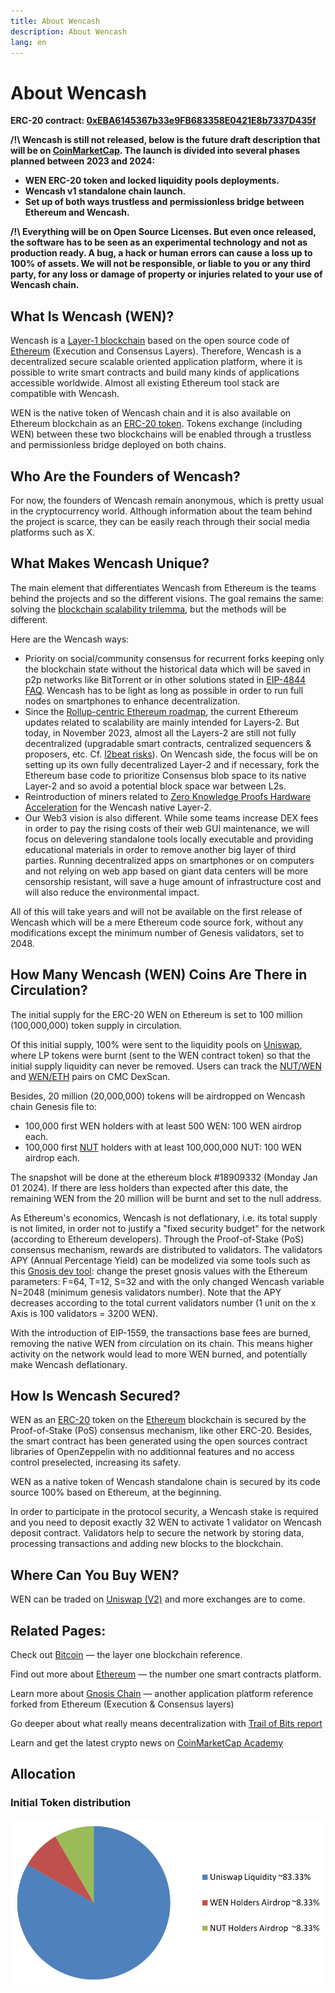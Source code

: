 ```yaml
---
title: About Wencash
description: About Wencash
lang: en
---
```


# About Wencash

**ERC-20 contract: [0xEBA6145367b33e9FB683358E0421E8b7337D435f](https://etherscan.io/token/0xEBA6145367b33e9FB683358E0421E8b7337D435f)**

**/!\ Wencash is still not released, below is the future draft description that will be on [CoinMarketCap](https://coinmarketcap.com/). The launch is divided into several phases planned between 2023 and 2024:**

- **WEN ERC-20 token and locked liquidity pools deployments.**
- **Wencash v1 standalone chain launch.**
- **Set up of both ways trustless and permissionless bridge between Ethereum and Wencash.** 

**/!\ Everything will be on Open Source Licenses. But even once released, the software has to be seen as an experimental technology and not as production ready. A bug, a hack or human errors can cause a loss up to 100% of assets. We will not be responsible, or liable to you or any third party, for any loss or damage of property or injuries related to your use of Wencash chain.**

## What Is Wencash (WEN)? 

Wencash is a [Layer-1 blockchain](https://coinmarketcap.com/alexandria/glossary/layer-1-blockchain) based on the open source code of [Ethereum](https://coinmarketcap.com/currencies/ethereum/) (Execution and Consensus Layers). Therefore, Wencash is a decentralized secure scalable oriented application platform, where it is possible to write smart contracts and build many kinds of applications accessible worldwide. Almost all existing Ethereum tool stack are compatible with Wencash.

WEN is the native token of Wencash chain and it is also available on Ethereum blockchain as an [ERC-20 token](https://coinmarketcap.com/academy/glossary/erc-20). Tokens exchange (including WEN) between these two blockchains will be enabled through a trustless and permissionless bridge deployed on both chains.
    
## Who Are the Founders of Wencash?

For now, the founders of Wencash remain anonymous, which is pretty usual in the cryptocurrency world. Although information about the team behind the project is scarce, they can be easily reach through their social media platforms such as X.

## What Makes Wencash Unique?

The main element that differentiates Wencash from Ethereum is the teams behind the projects and so the different visions. The goal remains the same: solving the [blockchain scalability trilemma](https://vitalik.ca/general/2021/04/07/sharding.html), but the methods will be different. 

Here are the Wencash ways:

- Priority on social/community consensus for recurrent forks keeping only the blockchain state without the historical data which will be saved in p2p networks like BitTorrent or in other solutions stated in [EIP-4844 FAQ](https://notes.ethereum.org/@vbuterin/proto_danksharding_faq#If-data-is-deleted-after-30-days-how-would-users-access-older-blobs). Wencash has to be light as long as possible in order to run full nodes on smartphones to enhance decentralization.
- Since the [Rollup-centric Ethereum roadmap](https://ethereum-magicians.org/t/a-rollup-centric-ethereum-roadmap/4698), the current Ethereum updates related to scalability are mainly intended for Layers-2. But today, in November 2023, almost all the Layers-2 are still not fully decentralized (upgradable smart contracts, centralized sequencers & proposers, etc. Cf. [l2beat risks](https://l2beat.com/scaling/risk)). On Wencash side, the focus will be on setting up its own fully decentralized Layer-2 and if necessary, fork the Ethereum base code to prioritize Consensus blob space to its native Layer-2 and so avoid a potential block space war between L2s.
- Reintroduction of miners related to [Zero Knowledge Proofs Hardware Acceleration](https://www.paradigm.xyz/2022/04/zk-hardware) for the Wencash native Layer-2. 
- Our Web3 vision is also different. While some teams increase DEX fees in order to pay the rising costs of their web GUI maintenance, we will focus on delevering standalone tools locally executable and providing educational materials in order to remove another big layer of third parties. Running decentralized apps on smartphones or on computers and not relying on web app based on giant data centers will be more censorship resistant, will save a huge amount of infrastructure cost and will also reduce the environmental impact.

All of this will take years and will not be available on the first release of Wencash which will be a mere Ethereum code source fork, without any modifications except the minimum number of Genesis validators, set to 2048.

## How Many Wencash (WEN) Coins Are There in Circulation?

The initial supply for the ERC-20 WEN on Ethereum is set to 100 million (100,000,000) token supply in circulation. 

Of this initial supply, 100% were sent to the liquidity pools on [Uniswap](https://coinmarketcap.com/academy/article/how-to-use-uniswap), where LP tokens were burnt (sent to the WEN contract token) so that the initial supply liquidity can never be removed. Users can track the [NUT/WEN](https://coinmarketcap.com/dexscan/ethereum/0xd813e7ac5bb5067ca548e4d9ba441d95003d074f/) and [WEN/ETH](https://coinmarketcap.com/dexscan/ethereum/0xcf4d1c0470c8e2ae8bf8160dc1c0ac25f00bb702/) pairs on CMC DexScan.

Besides, 20 million (20,000,000) tokens will be airdropped on Wencash chain Genesis file to: 

- 100,000 first WEN holders with at least 500 WEN: 100 WEN airdrop each.
- 100,000 first [NUT](https://coinmarketcap.com/currencies/nutcoin-org/)  holders with at least 100,000,000 NUT: 100 WEN airdrop each.

The snapshot will be done at the ethereum block #18909332 (Monday Jan 01 2024). If there are less holders than expected after this date, the remaining WEN from the 20 million will be burnt and set to the null address.

As Ethereum's economics, Wencash is not deflationary, i.e. its total supply is not limited, in order not to justify a "fixed security budget" for the network (according to Ethereum developers). Through the Proof-of-Stake (PoS) consensus mechanism, rewards are distributed to validators. The validators APY (Annual Percentage Yield) can be modelized via some tools such as this [Gnosis dev tool](https://www.desmos.com/calculator/7pzueggivw?lang=fr): change the preset gnosis values with the Ethereum parameters: F=64, T=12, S=32 and with the only changed Wencash variable N=2048 (minimum genesis validators number). Note that the APY decreases according to the total current validators number (1 unit on the x Axis is 100 validators = 3200 WEN).

With the introduction of EIP-1559, the transactions base fees are burned, removing the native WEN from circulation on its chain. This means higher activity on the network would lead to more WEN burned, and potentially make Wencash deflationary. 

## How Is Wencash Secured?

WEN as an [ERC-20](https://coinmarketcap.com/academy/glossary/erc-20) token on the [Ethereum](https://coinmarketcap.com/currencies/ethereum/) blockchain is secured by the Proof-of-Stake (PoS) consensus mechanism, like other ERC-20. Besides, the smart contract has been generated using the open sources contract libraries of OpenZeppelin with no additionnal features and no access control preselected, increasing its safety.

WEN as a native token of Wencash standalone chain is secured by its code source 100% based on Ethereum, at the beginning.

In order to participate in the protocol security, a Wencash stake is required and you need to deposit exactly 32 WEN to activate 1 validator on Wencash deposit contract. Validators help to secure the network by storing data, processing transactions and adding new blocks to the blockchain. 


## Where Can You Buy WEN?

WEN can be traded on [Uniswap (V2)](https://coinmarketcap.com/exchanges/uniswap-v2/) and more exchanges are to come.

## Related Pages:

Check out [Bitcoin](https://coinmarketcap.com/currencies/bitcoin/) — the layer one blockchain reference.

Find out more about [Ethereum](https://coinmarketcap.com/currencies/ethereum/) — the number one smart contracts platform.

Learn more about [Gnosis Chain](https://coinmarketcap.com/currencies/gnosis-gno/) — another application platform reference forked from Ethereum (Execution & Consensus layers)

Go deeper about what really means decentralization with [Trail of Bits report](https://assets-global.website-files.com/5fd11235b3950c2c1a3b6df4/62af6c641a672b3329b9a480_Unintended_Centralities_in_Distributed_Ledgers.pdf)

Learn and get the latest crypto news on [CoinMarketCap Academy](https://coinmarketcap.com/academy)

## Allocation

### Initial Token distribution

![Allocation Diagram](./allocation.png)
